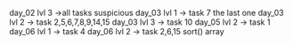 day_02 lvl 3 ->all tasks suspicious
day_03 lvl 1 -> task 7 the last one
day_03 lvl 2 -> task 2,5,6,7,8,9,14,15
day_03 lvl 3 -> task 10
day_05 lvl 2 -> task 1
day_06 lvl 1 -> task 4
day_06 lvl 2 -> task 2,6,15
sort() array